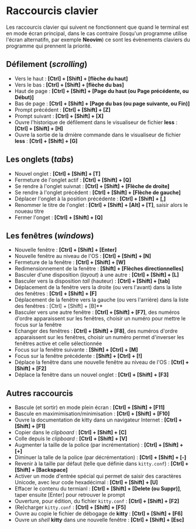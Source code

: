 # Raccourcis clavier

Les raccourcis clavier qui suivent ne fonctionnent que quand le terminal est en mode écran principal, dans le cas contraire (losqu'un programme utilise l'écran alternatifn, par exemple **Neovim**) ce sont les évènements claviers du programme qui prennent la priorité.

## Défilement (*scrolling*)

- Vers le haut : **[Ctrl] + [Shift] + [flèche du haut]**
- Vers le bas : **[Ctrl] + [Shift] + [flèche du bas]**
- Haut de page : **[Ctrl] + [Shift] + [Page du haut (ou Page précédente, ou Début)]**
- Bas de page : **[Ctrl] + [Shift] + [Page du bas (ou page suivante, ou Fin)]**
- Prompt précédent : **[Ctrl] + [Shift] + [Z]**
- Prompt suivant : **[Ctrl] + [Shift] + [X]**
- Ouvre l'historique de défilement dans le visualiseur de fichier **less** : **[Ctrl] + [Shift] + [H]**
- Ouvre la sortie de la drnière commande dans le visualiseur de fichier **less** : **[Ctrl] + [Shift] + [G]**

## Les onglets (*tabs*)

- Nouvel onglet : **[Ctrl] + [Shift] + [T]**
- Fermeture de l'onglet actif : **[Ctrl] + [Shift] + [Q]**
- Se rendre à l'onglet suivnat : **[Ctrl] + [Shift] + [Flèche de droite]**
- Se rendre à l'onglet précédent : **[Ctrl] + [Shift] + [Flèche de gauche]**
- Déplacer l'onglet à la position précédente : **[Ctrl] + [Shift] + [,]**
- Renommer le titre de l'onglet : **[Ctrl] + [Shift] + [Alt] + [T]**, saisir alors le noueau titre
- Fermer l'onget : **[Ctrl] + [Shift] + [Q]**

## Les fenêtres (*windows*)

- Nouvelle fenêtre : **[Ctrl] + [Shift] + [Enter]**
- Nouvelle fenêtre au niveau de l'OS : **[Ctrl] + [Shift] + [N]**
- Fermeture de la fenêtre : **[Ctrl] + [Shift] + [W]**
- Redimensionnement de la fenêtre : **[Shift] + [Flèches directionnelles]**
- Basculer d'une disposition (*layout*) à une autre : **[Ctrl] + [Shift] + [L]**
- Basculer vers la disposition *tall* (hauteur) : **[Ctrl] + [Shift] + [tab]**
- Déplacement de la fenêtre vers la droite (ou vers l'avant) dans la liste des fenêtres : **[Ctrl] + [Shift] + [F]**
- Déplacement de la fenêtre vers la gauche (ou vers l'arrière) dans la liste des fenêtres : [Ctrl] + [Shift] + [B]**
- Basculer vers une autre fenêtre : **[Ctrl] + [Shift] + [F7]**, des numéros d'ordre apparaissent sur les fenêtres, choisir un numéro pour mettre le focus sur la fenêtre 
- Echanger des fenêtres : **[Ctrl] + [Shift] + [F8]**, des numéros d'ordre apparaissent sur les fenêtres, choisir un numéro permet d'inverser les fenêtres active et celle sélectionnée
- Focus sur la fenêtre suivante : **[Shift] + [Ctrl] + [M]**
- Focus sur la fenêtre précédente : **[Shift] + [Ctrl] + [!]**
- Déplace la fenêtre dans une nouvelle fenêtre au niveau de l'OS : **[Ctrl] + [Shift] + [F2]**
- Déplace la fenêtre dans un nouvel onglet : **[Ctrl] + [Shift] + [F3]**

## Autres raccourcis
- Bascule (et sortir) en mode plein écran : **[Ctrl] + [Shift] + [F11]**
- Bascule en maximimisation/minimisation : **[Ctrl] + [Shift] + [F10]**
- Ouvre la documentation de kitty dans un navigateur Internet : **[Ctrl] + [Shift] + [F1]**
- Copier dans le *clipboard* : **[Ctrl] + [Shift] + [C]**
- Colle depuis le *clipboard* : **[Ctrl] + [Shift] + [V]**
- Augmenter la taille de la police (par incrémentation) : **[Ctrl] + [Shift] + [+]**
- Diminuer la talle de la police (par décrémentation) : **[Ctrl] + [Shift] + [-]**
- Revenir à la taille par défaut (telle que définie dans `kitty.conf`) : **[Ctrl] + [Shift] + [Backspace]**
- Activer un mode d'entrée spécial qui permet de saisir des caractères Unicode, avec leur code hexadécimal : **[Ctrl] + [Shift] + [U]**
- Effacer le contenu du termianl : **[Ctrl] + [Shift] + [Delete (ou Suppr)]**, taper ensuite [Enter] pour retrouver le prompt
- Ouverture, pour édition, du fichier `kitty.conf` : **[Ctrl] + [Shift] + [F2]**
- (Re)charger `kitty.conf` : **[Ctrl] + [Shift] + [F5]**
- Ouvre au copie le fichier de débogage de **kitty** : **[Ctrl] + [Shift] + [F6]**
- Ouvre un *shell* **kitty** dans une nouvelle fenêtre : **[Ctrl] + [Shift] + [Esc]**







